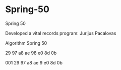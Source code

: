 # Spring-50
Spring 50

Developed a vital records program: Jurijus Pacalovas

Algorithm Spring 50

29 97 a8 ae 98 e0 8d 0b

001 29 97 a8 ae 9 e0 8d 0b
